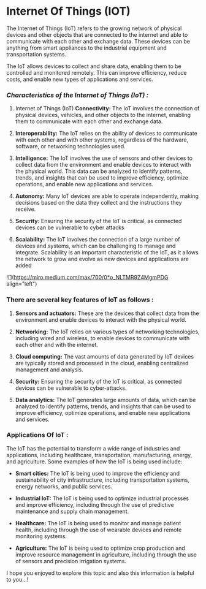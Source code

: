 # Internet Of Things (IOT)

The Internet of Things (IoT) refers to the growing network of physical devices and other objects that are connected to the internet and able to communicate with each other and exchange data. These devices can be anything from smart appliances to the industrial equipment and transportation systems.

The IoT allows devices to collect and share data, enabling them to be controlled and monitored remotely. This can improve efficiency, reduce costs, and enable new types of applications and services.

### ***Characteristics of the Internet of Things (IoT) :***

1.  Internet of Things (IoT) **Connectivity:** The IoT involves the connection of physical devices, vehicles, and other objects to the internet, enabling them to communicate with each other and exchange data.
    
2.  **Interoperability:** The IoT relies on the ability of devices to communicate with each other and with other systems, regardless of the hardware, software, or networking technologies used.
    
3.  **Intelligence:** The IoT involves the use of sensors and other devices to collect data from the environment and enable devices to interact with the physical world. This data can be analyzed to identify patterns, trends, and insights that can be used to improve efficiency, optimize operations, and enable new applications and services.
    
4.  **Autonomy:** Many IoT devices are able to operate independently, making decisions based on the data they collect and the instructions they receive.
    
5.  **Security:** Ensuring the security of the IoT is critical, as connected devices can be vulnerable to cyber attacks
    
6.  **Scalability:** The IoT involves the connection of a large number of devices and systems, which can be challenging to manage and integrate. Scalability is an important characteristic of the IoT, as it allows the network to grow and evolve as new devices and applications are added
    

![](https://miro.medium.com/max/700/0*o_NLTMR9Z4MgmPDG align="left")

### **There are several key features of IoT as follows :**

1.  **Sensors and actuators:** These are the devices that collect data from the environment and enable devices to interact with the physical world.
    
2.  **Networking:** The IoT relies on various types of networking technologies, including wired and wireless, to enable devices to communicate with each other and with the internet.
    
3.  **Cloud computing:** The vast amounts of data generated by IoT devices are typically stored and processed in the cloud, enabling centralized management and analysis.
    
4.  **Security:** Ensuring the security of the IoT is critical, as connected devices can be vulnerable to cyber-attacks.
    
5.  **Data analytics:** The IoT generates large amounts of data, which can be analyzed to identify patterns, trends, and insights that can be used to improve efficiency, optimize operations, and enable new applications and services.
    

### **Applications Of IoT :**

The IoT has the potential to transform a wide range of industries and applications, including healthcare, transportation, manufacturing, energy, and agriculture. Some examples of how the IoT is being used include:

*   **Smart cities:** The IoT is being used to improve the efficiency and sustainability of city infrastructure, including transportation systems, energy networks, and public services.
    
*   **Industrial IoT:** The IoT is being used to optimize industrial processes and improve efficiency, including through the use of predictive maintenance and supply chain management.
    
*   **Healthcare:** The IoT is being used to monitor and manage patient health, including through the use of wearable devices and remote monitoring systems.
    
*   **Agriculture:** The IoT is being used to optimize crop production and improve resource management in agriculture, including through the use of sensors and precision irrigation systems.
    

I hope you enjoyed to explore this topic and also this information is helpful to you...!